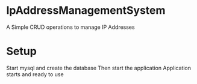 # IpAddressManagementSystem

A Simple CRUD operations to manage IP Addresses


# Setup

Start mysql and create the database 
Then start the application
Application starts and ready to use
